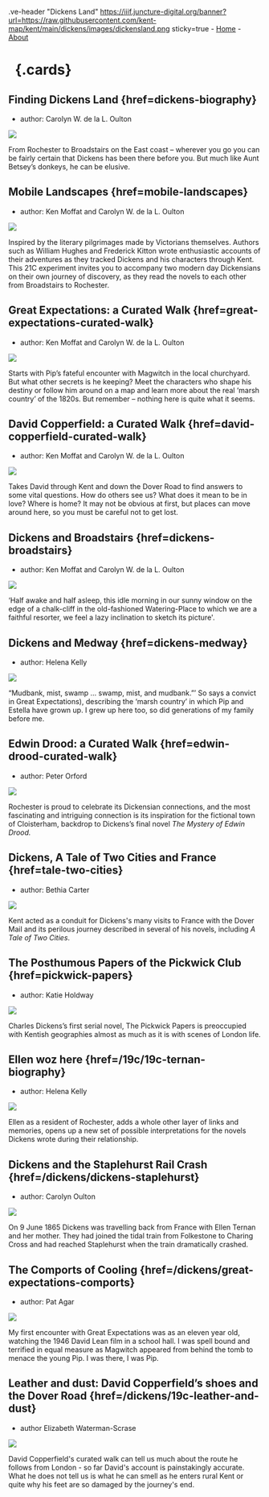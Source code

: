 
.ve-header "Dickens Land" https://iiif.juncture-digital.org/banner?url=https://raw.githubusercontent.com/kent-map/kent/main/dickens/images/dickensland.png sticky=true
    - [Home](/)
    - [About](/about)

# &nbsp; {.cards}

## Finding Dickens Land {href=dickens-biography}

- author: Carolyn W. de la L. Oulton

![](https://iiif.juncture-digital.org/thumbnail?url=https://stor.artstor.org/stor/0ca370cd-4c10-4a07-928a-be8227f38e5e)

From Rochester to Broadstairs on the East coast – wherever you go you can be fairly certain that Dickens has been there before you. But much like Aunt Betsey’s donkeys, he can be elusive.

## Mobile Landscapes {href=mobile-landscapes}

- author: Ken Moffat and Carolyn W. de la L. Oulton

![](https://iiif.juncture-digital.org/thumbnail?url=https://raw.githubusercontent.com/kent-map/kent/main/dickens/images/dickens_head.jpg)

Inspired by the literary pilgrimages made by Victorians themselves. Authors such as William Hughes and Frederick Kitton wrote enthusiastic accounts of their adventures as they tracked Dickens and his characters through Kent. This 21C experiment invites you to accompany two modern day Dickensians on their own journey of discovery, as they read the novels to each other from Broadstairs to Rochester.

## Great Expectations: a Curated Walk {href=great-expectations-curated-walk}

- author: Ken Moffat and Carolyn W. de la L. Oulton

![](https://iiif.juncture-digital.org/thumbnail?url=https://raw.githubusercontent.com/kent-map/kent/main/dickens/images/Grammar_School_Gate_Rochester.jpg)

Starts with Pip’s fateful encounter with Magwitch in the local churchyard. But what other secrets is he keeping? Meet the characters who shape his destiny or follow him around on a map and learn more about the real ‘marsh country’ of the 1820s. But remember – nothing here is quite what it seems.

## David Copperfield: a Curated Walk {href=david-copperfield-curated-walk}

- author: Ken Moffat and Carolyn W. de la L. Oulton

![](https://iiif.juncture-digital.org/thumbnail?url=https://raw.githubusercontent.com/kent-map/kent/main/dickens/images/Broadstairs.jpg)

Takes David through Kent and down the Dover Road to find answers to some vital questions. How do others see us? What does it mean to be in love? Where is home? It may not be obvious at first, but places can move around here, so you must be careful not to get lost.

## Dickens and Broadstairs {href=dickens-broadstairs}

- author: Ken Moffat and Carolyn W. de la L. Oulton

![](https://iiif.juncture-digital.org/thumbnail?url=https://stor.artstor.org/stor/d301f78e-3342-4822-82ad-c1d5b428d6db)

‘Half awake and half asleep, this idle morning in our sunny window on the edge of a chalk-cliff in the old-fashioned Watering-Place to which we are a faithful resorter, we feel a lazy inclination to sketch its picture'.

## Dickens and Medway {href=dickens-medway}

- author: Helena Kelly

![](https://iiif.juncture-digital.org/thumbnail?url=https://raw.githubusercontent.com/kent-map/kent/main/dickens/images/1200px-2006SweepsCath1crop.jpg)

“Mudbank, mist, swamp … swamp, mist, and mudbank.”’ So says a convict in Great Expectations), describing the ‘marsh country’ in which Pip and Estella have grown up. I grew up here too, so did generations of my family before me. 

## Edwin Drood: a Curated Walk {href=edwin-drood-curated-walk}

- author: Peter Orford

![](https://iiif.juncture-digital.org/thumbnail?url=https://raw.githubusercontent.com/kent-map/kent/main/dickens/images/1200px-Mystery_of_edwin_drood_0188.jpg)

Rochester is proud to celebrate its Dickensian connections, and the most fascinating and intriguing connection is its inspiration for the fictional town of Cloisterham, backdrop to Dickens’s final novel _The Mystery of Edwin Drood._ 

## Dickens, A Tale of Two Cities and France {href=tale-two-cities}

- author: Bethia Carter

![](https://iiif.juncture-digital.org/thumbnail?url=https://www.gutenberg.org/files/98/98-h/images/0414.jpg)

Kent acted as a conduit for Dickens's many visits to France with the Dover Mail and its perilous journey described in several of his novels, including _A Tale of Two Cities_.

## The Posthumous Papers of the Pickwick Club {href=pickwick-papers}

- author: Katie Holdway

![](https://iiif.juncture-digital.org/thumbnail?url=https://stor.artstor.org/stor/5c3cfffa-911e-44cf-ab35-28b94bf80418)

Charles Dickens’s first serial novel, The Pickwick Papers is preoccupied with Kentish geographies almost as much as it is with scenes of London life.

## Ellen woz here {href=/19c/19c-ternan-biography}

- author: Helena Kelly

![](https://iiif.juncture-digital.org/thumbnail?url=https://stor.artstor.org/stor/b20551a2-aa18-453c-b464-69a72531d6ac)

Ellen as a resident of Rochester, adds a whole other layer of links and memories, opens up a new set of possible interpretations for the novels Dickens wrote during their relationship.

## Dickens and the Staplehurst Rail Crash {href=/dickens/dickens-staplehurst}

- author: Carolyn Oulton

![](https://iiif.juncture-digital.org/thumbnail?url=https://upload.wikimedia.org/wikipedia/commons/b/b8/Staplehurst_rail_crash.jpg)

On 9 June 1865 Dickens was travelling back from France with Ellen Ternan and her mother. They had joined the tidal train from Folkestone to Charing Cross and had reached Staplehurst when the train dramatically crashed.

## The Comports of Cooling {href=/dickens/great-expectations-comports}

- author: Pat Agar

![](https://iiif.juncture-digital.org/thumbnail?url=https://upload.wikimedia.org/wikipedia/commons/7/78/You_young_dog%2C_said_the_man%2C_John_McLenan%27s_Harper%27s_Weekly_Illustrations.jpeg)

My first encounter with Great Expectations was as an eleven year old, watching the 1946 David Lean film in a school hall. I was spell bound and terrified in equal measure as Magwitch appeared from behind the tomb to menace the young Pip. I was there, I was Pip.

## Leather and dust: David Copperfield’s shoes and the Dover Road {href=/dickens/19c-leather-and-dust}

- author Elizabeth Waterman-Scrase

![](https://iiif.juncture-digital.org/thumbnail?url=https://upload.wikimedia.org/wikipedia/commons/9/91/David-Copperfield-Bartholomew.jpg)

David Copperfield's curated walk can tell us much about the route he follows from London - so far David's account is painstakingly accurate. What he does not tell us is what he can smell as he enters rural Kent or quite why his feet are so damaged by the journey's end.

